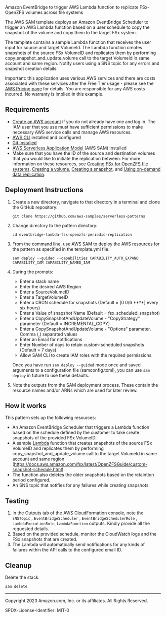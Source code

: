 Amazon EventBridge to trigger AWS Lambda function to replicate FSx-OpenZFS volumes across file systems

The AWS SAM template deploys an Amazon EventBridge Scheduler to trigger an AWS Lambda function based on a user schedule to copy the snapshot of the volume and copy them to the target FSx system.

The template contains a sample Lambda function that receives the user input for source and target VolumeId. The Lambda function creates snapshots of the source FSx VolumeID and replicates them by performing copy_snapshot_and_update_volume call to the target VolumeId in same account and same region. Notify users using a SNS topic for any errors and snapshot creation details.

Important: this application uses various AWS services and there are costs associated with these services after the Free Tier usage - please see the [AWS Pricing page](https://aws.amazon.com/pricing/) for details. You are responsible for any AWS costs incurred. No warranty is implied in this example.

## Requirements

- [Create an AWS account](https://portal.aws.amazon.com/gp/aws/developer/registration/index.html) if you do not already have one and log in. The IAM user that you use must have sufficient permissions to make necessary AWS service calls and manage AWS resources.
- [AWS CLI](https://docs.aws.amazon.com/cli/latest/userguide/install-cliv2.html) installed and configured
- [Git Installed](https://git-scm.com/book/en/v2/Getting-Started-Installing-Git)
- [AWS Serverless Application Model](https://docs.aws.amazon.com/serverless-application-model/latest/developerguide/serverless-sam-cli-install.html) (AWS SAM) installed
- Make sure that you have the ID of the source and destination volumes that you would like to initiate the replication between. For more information on these resources, see [Creating FSx for OpenZFS file systems](https://docs.aws.amazon.com/fsx/latest/OpenZFSGuide/creating-file-systems.html), [Creating a volume](https://docs.aws.amazon.com/fsx/latest/OpenZFSGuide/creating-volumes.html), [Creating a snapshot](https://docs.aws.amazon.com/fsx/latest/OpenZFSGuide/snapshots-openzfs.html#creating-snapshots), and [Using on-demand data replication](https://docs.aws.amazon.com/fsx/latest/OpenZFSGuide/on-demand-replication.html#how-to-use-data-replication).

## Deployment Instructions

1. Create a new directory, navigate to that directory in a terminal and clone the GitHub repository:
   ```
   git clone https://github.com/aws-samples/serverless-patterns
   ```
1. Change directory to the pattern directory:
   ```
   cd eventbridge-lambda-fsx-openzfs-periodic-replication
   ```
1. From the command line, use AWS SAM to deploy the AWS resources for the pattern as specified in the template.yml file:
   ```
   sam deploy --guided --capabilities CAPABILITY_AUTO_EXPAND CAPABILITY_IAM CAPABILITY_NAMED_IAM
   ```
1. During the prompts:

   - Enter a stack name
   - Enter the desired AWS Region
   - Enter a SourceVolumeID
   - Enter a TargetVolumeID
   - Enter a CRON schedule for snapshots (Default = [0 0/6 **?*] every six hours)
   - Enter a Value of snapshot Name (Default = fsx_scheduled_snapshot)
   - Enter a CopySnapshotAndUpdateVolume - "CopyStrategy" parameter (Default = INCREMENTAL_COPY)
   - Enter a CopySnapshotAndUpdateVolume - "Options" parameter. Comma (,) separated values
   - Enter an Email for notifications
   - Enter Number of days to retain custom-scheduled snapshots (Default = 7 days)
   - Allow SAM CLI to create IAM roles with the required permissions.

   Once you have run `sam deploy --guided` mode once and saved arguments to a configuration file (samconfig.toml), you can use `sam deploy` in future to use these defaults.

1. Note the outputs from the SAM deployment process. These contain the resource names and/or ARNs which are used for later review.

## How it works

This pattern sets up the following resources:

- An Amazon EventBridge Scheduler that triggers a Lambda function based on the schedule defined by the customer to take create snapshots of the provided FSx VolumeID.
- A sample [Lambda](https://docs.aws.amazon.com/lambda/latest/dg/welcome.html) function that creates snapshots of the source FSx VolumeID and replicates them by performing copy_snapshot_and_update_volume call to the target VolumeId in same account and same region (https://docs.aws.amazon.com/fsx/latest/OpenZFSGuide/custom-snapshot-schedule.html).
- The function also deletes the older snapshots based on the retaintion period configured.
- An SNS topic that notifies for any failures while creating snapshots.
  

## Testing

1. In the Outputs tab of the AWS CloudFormation console, note the `SNSTopic` , `EventBridgeScheduler` , `EventBridgeSchedulerRole` , `LambdaExecutionRole`, `LambdaFunction` outputs. Kindly provide all the requested details.
2. Based on the provided schedule, monitor the CloudWatch logs and the FSx snapshots that are created. 
3. The Lambda will automatically send notifications for any kinds of failures within the API calls to the configured email ID.


## Cleanup

Delete the stack:

```bash
sam delete
```

---

Copyright 2023 Amazon.com, Inc. or its affiliates. All Rights Reserved.

SPDX-License-Identifier: MIT-0
